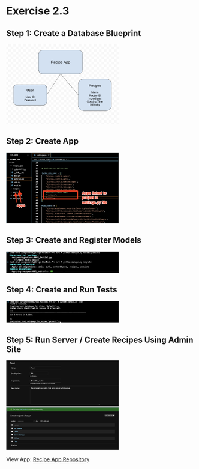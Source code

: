 # Exercise 2.3

## Step 1: Create a Database Blueprint

<img src="2.3img/recipe-app-schema.png" width="300px">

## Step 2: Create App

<img src="2.3img/project-structure.png" width="300px">

## Step 3: Create and Register Models

<img src="2.3img/run-migrations.png" width="300px">

## Step 4: Create and Run Tests

<img src="2.3img/Test-Report.png" width="300px">

## Step 5: Run Server / Create Recipes Using Admin Site

<img src="2.3img/RecipeDetails.png" width="300px">

<img src="2.3img/RecipesList.png" width="300px">

View App:
<a href="https://github.com/Gregpk55/Recipe_App.git" target="_blank">Recipe App Repository</a>